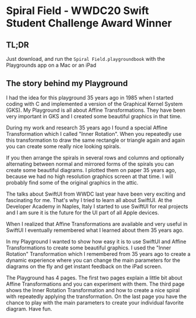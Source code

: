 # Spiral Field - WWDC20 Swift Student Challenge Award Winner

## TL;DR

Just download, and run the `Spiral Field.playgroundbook` with the Playgrounds app on a Mac or an iPad

## The story behind my Playground

I had the idea for this playground 35 years ago in 1985 when I started coding with C and implemented a version of the Graphical Kernel System (GKS).
My Playground is all about Affine Transformations. They have been very important in GKS and I created some beautiful graphics in that time.

During my work and research 35 years ago I found a special Affine Transformation which I called "Inner Rotation". When you repeatedly use this transformation to draw the same rectangle or triangle again and again you can create some really nice looking spirals.

If you then arrange the spirals in several rows and columns and optionally alternating between normal and mirrored forms of the spirals you can create some beautiful diagrams. I plotted them on paper 35 years ago, because we had no high resolution graphics screen at that time. I will probably find some of the original graphics in the attic.

The talks about SwiftUI from WWDC last year have been very exciting and fascinating for me. That's why I tried to learn all about SwiftUI.
At the Developer Academy in Naples, Italy I started to use SwiftUI for real projects and I am sure it is the future for the UI part of all Apple devices. 

When I realized that Affine Transformations are available and very useful in SwiftUI I eventually remembered what I learned about them 35 years ago.

In my Playground I wanted to show how easy it is to use SwiftUI and Affine Transformations to create some beautiful graphics. 
I used the "Inner Rotation" Transformation which I remembered from 35 years ago to create a dynamic experience where you can change the main parameters for the diagrams on the fly and get instant feedback on the iPad screen.

The Playground has 4 pages.
The first two pages explain a little bit about Affine Transformations and you can experiment with them.
The third page shows the Inner Rotation Transformation and how to create a nice spiral with repeatedly applying the transformation.
On the last page you have the chance to play with the main parameters to create your individual favorite diagram.
Have fun.
